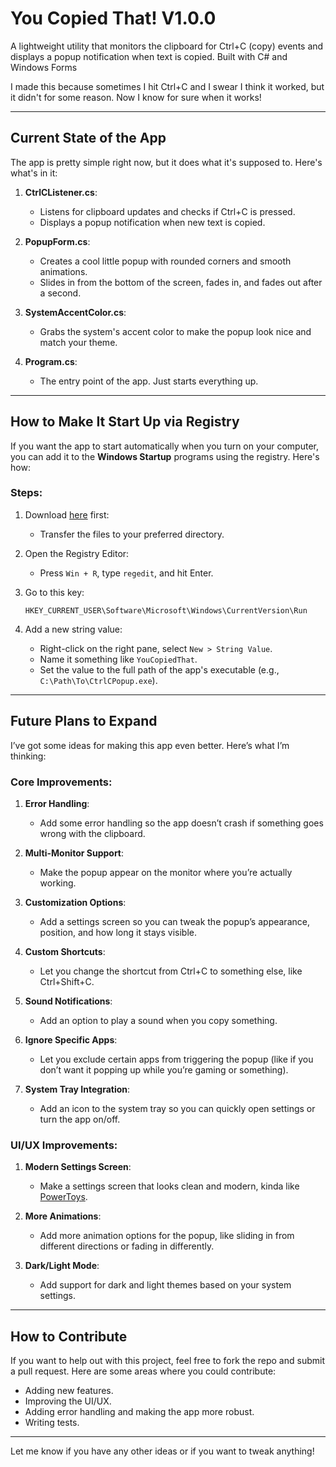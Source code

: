 # You Copied That! V1.0.0

A lightweight utility that monitors the clipboard for Ctrl+C (copy) events and displays a popup notification when text is copied. Built with C# and Windows Forms

I made this because sometimes I hit Ctrl+C and I swear I think it worked, but it didn't for some reason. Now I know for sure when it works!

---

## Current State of the App

The app is pretty simple right now, but it does what it's supposed to. Here's what's in it:

1. **CtrlCListener.cs**:

   - Listens for clipboard updates and checks if Ctrl+C is pressed.
   - Displays a popup notification when new text is copied.

2. **PopupForm.cs**:

   - Creates a cool little popup with rounded corners and smooth animations.
   - Slides in from the bottom of the screen, fades in, and fades out after a second.

3. **SystemAccentColor.cs**:

   - Grabs the system's accent color to make the popup look nice and match your theme.

4. **Program.cs**:
   - The entry point of the app. Just starts everything up.

---

## How to Make It Start Up via Registry

If you want the app to start automatically when you turn on your computer, you can add it to the **Windows Startup** programs using the registry. Here's how:

### Steps:

1. Download [here]() first:

   - Transfer the files to your preferred directory.

2. Open the Registry Editor:

   - Press `Win + R`, type `regedit`, and hit Enter.

3. Go to this key:

   ```
   HKEY_CURRENT_USER\Software\Microsoft\Windows\CurrentVersion\Run
   ```

4. Add a new string value:
   - Right-click on the right pane, select `New > String Value`.
   - Name it something like `YouCopiedThat`.
   - Set the value to the full path of the app's executable (e.g., `C:\Path\To\CtrlCPopup.exe`).

---

## Future Plans to Expand

I’ve got some ideas for making this app even better. Here’s what I’m thinking:

### **Core Improvements**:

1. **Error Handling**:

   - Add some error handling so the app doesn’t crash if something goes wrong with the clipboard.

2. **Multi-Monitor Support**:

   - Make the popup appear on the monitor where you’re actually working.

3. **Customization Options**:

   - Add a settings screen so you can tweak the popup’s appearance, position, and how long it stays visible.

4. **Custom Shortcuts**:

   - Let you change the shortcut from Ctrl+C to something else, like Ctrl+Shift+C.

5. **Sound Notifications**:

   - Add an option to play a sound when you copy something.

6. **Ignore Specific Apps**:

   - Let you exclude certain apps from triggering the popup (like if you don’t want it popping up while you’re gaming or something).

7. **System Tray Integration**:
   - Add an icon to the system tray so you can quickly open settings or turn the app on/off.

### **UI/UX Improvements**:

1. **Modern Settings Screen**:

   - Make a settings screen that looks clean and modern, kinda like [PowerToys](https://github.com/microsoft/PowerToys).

2. **More Animations**:

   - Add more animation options for the popup, like sliding in from different directions or fading in differently.

3. **Dark/Light Mode**:
   - Add support for dark and light themes based on your system settings.

---

## How to Contribute

If you want to help out with this project, feel free to fork the repo and submit a pull request. Here are some areas where you could contribute:

- Adding new features.
- Improving the UI/UX.
- Adding error handling and making the app more robust.
- Writing tests.

---

Let me know if you have any other ideas or if you want to tweak anything!
